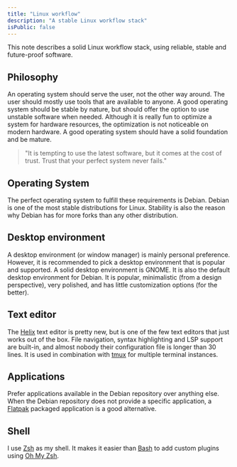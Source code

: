 ```yaml
---
title: "Linux workflow"
description: "A stable Linux workflow stack"
isPublic: false
---
```


This note describes a solid Linux workflow stack, using reliable, stable and
future-proof software.

## Philosophy
An operating system should serve the user, not the other way around. The user
should mostly use tools that are available to anyone. A good operating system
should be stable by nature, but should offer the option to use unstable software
when needed. Although it is really fun to optimize a system for hardware
resources, the optimization is not noticeable on modern hardware. A good
operating system should have a solid foundation and be mature.

> "It is tempting to use the latest software, but it comes at the cost of trust.
> Trust that your perfect system never fails."

## Operating System
The perfect operating system to fulfill these requirements is Debian. Debian is
one of the most stable distributions for Linux. Stability is also the reason why
Debian has for more forks than any other distribution.

## Desktop environment
A desktop environment (or window manager) is mainly personal preference.
However, it is recommended to pick a desktop environment that is popular and
supported. A solid desktop environment is GNOME. It is also the default desktop
environment for Debian. It is popular, minimalistic (from a design perspective),
very polished, and has little customization options (for the better).

## Text editor
The [Helix](helix) text editor is pretty new, but is one of the few text editors
that just works out of the box. File navigation, syntax highlighting and LSP
support are built-in, and almost nobody their configuration file is longer than
30 lines. It is used in combination with [tmux](tmux) for multiple terminal
instances.

## Applications
Prefer applications available in the Debian repository over anything else.
When the Debian repository does not provide a specific application, a
[Flatpak](flatpak) packaged application is a good alternative.

## Shell
I use [Zsh](zsh) as my shell. It makes it easier than [Bash](bash) to add custom
plugins using [Oh My Zsh](oh-my-zsh).
